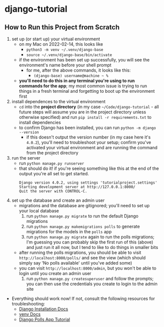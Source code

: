 # django-tutorial

## How to Run this Project from Scratch
1) set up (or start up) your virtual environment
    - on my Mac on 2022-02-14, this looks like 
        - `python3 -m venv ~/.venv/django-base`
        - `source ~/.venv/django-base/bin/activate`
    - if the environment has been set up successfully, you will see the environment's name before your shell prompt
        - for me, after the above commands, it looks like this:
            - `(django-base) username@machine ~ %`
    - **you'll need to do this in any terminal you're using to run commands for the app**; my most common issue is trying to run things in a fresh terminal and forgetting to boot up the environment first
1) install dependences to the virtual environment
    - `cd` into the **project directory** (in my case `~/Code/django-tutorial` - all future steps will assume you are in the project directory unless otherwise specified) and run `pip install -r requirements.txt` to install dependencies
    - to confirm Django has been installed, you can run `python -m django --version`
        - if this doesn't output the version number (in my case here it's `4.0.2`), you'll need to troubleshoot your setup; confirm you've activated your virtual environment and are running the command from the project directory
1) run the server
    - run `python manage.py runserver`
    - that should do it! if you're seeing something like this at the end of the output you're all set to get started.
        ```
        Django version 4.0.2, using settings 'tutorialproject.settings'
        Starting development server at http://127.0.0.1:8000/
        Quit the server with CONTROL-C.
        ```
1) set up the database and create an admin user
    - migrations and the database are gitignored; you'll need to set up your local database
        1) run `python manage.py migrate` to run the default Django migrations
        1) run `python manage.py makemigrations polls` to generate migrations for the models in the `polls` app
        1) run `python manage.py migrate` again to run the polls migrations; I'm guessing you can probably skip the first run of this (above) and just run it all now, but I tend to like to do things in smaller bits
    - after running the polls migrations, you should be able to visit `http://localhost:8000/polls/` and see the view (which should simply say 'No polls available' until you've added some)
    - you can visit `http://localhost:8000/admin`, but you won't be able to login until you create an admin user
        1) run `python manage.py createsuperuser` and follow the prompts; you can then use the credentials you create to login to the admin site

- Everything should work now! If not, consult the following resources for troubleshooting:
    - [Django Installation Docs](https://docs.djangoproject.com/en/4.0/intro/install/)
    - [venv Docs](https://docs.python.org/3/tutorial/venv.html)
    - [Django Polls App Tutorial](https://docs.djangoproject.com/en/4.0/intro/tutorial01/)